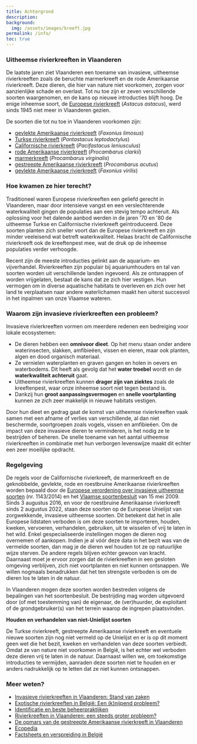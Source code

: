 ```yaml
---
title: Achtergrond
description:
background:
  img: /assets/images/kreeft.jpg
permalink: /info/
toc: true
---
```


### Uitheemse rivierkreeften in Vlaanderen

De laatste jaren ziet Vlaanderen een toename van invasieve, uitheemse rivierkreeften zoals de beruchte marmerkreeft en de rode Amerikaanse rivierkreeft. Deze dieren, die hier van nature niet voorkomen, zorgen voor aanzienlijke schade en overlast. Tot nu toe zijn er zeven verschillende soorten waargenomen, en de kans op nieuwe introducties blijft hoog. De enige inheemse soort, de [Europese rivierkreeft](/soorten/astacus-astacus/) (_Astacus astacus_), werd sinds 1945 niet meer in Vlaanderen gezien.

De soorten die tot nu toe in Vlaanderen voorkomen zijn:

- [gevlekte Amerikaanse rivierkreeft](/soorten/faxonius-limosus/) (_Faxonius limosus_)
- [Turkse rivierkreeft](/soorten/pontastacus-leptodactylus/) (_Pontastacus leptodactylus_)
- [Californische rivierkreeft](/soorten/pacifastacus-leniusculus/) (_Pacifastacus leniusculus_)
- [rode Amerikaanse rivierkreeft](/soorten/procambarus-clarkii/) (_Procambarus clarkii_)
- [marmerkreeft](/soorten/procambarus-virginalis/) (_Procambarus virginalis_)
- [gestreepte Amerikaanse rivierkreeft](/soorten/procambarus-acutus/) (_Procambarus acutus_)  
- [gevlekte Amerikaanse rivierkreeft](/soorten/faxonius-virilis/) (_Faxonius virilis_)

### Hoe kwamen ze hier terecht?

Traditioneel waren Europese rivierkreeften een geliefd gerecht in Vlaanderen, maar door intensieve vangst en een verslechterende waterkwaliteit gingen de populaties aan een stevig tempo achteruit. Als oplossing voor het dalende aanbod werden in de jaren '70 en '80 de uitheemse Turkse en Californische rivierkreeft geïntroduceerd. Deze soorten planten zich sneller voort dan de Europese rivierkreeft en zijn minder veeleisend wat betreft waterkwaliteit. Helaas bracht de Californische rivierkreeft ook de kreeftenpest mee, wat de druk op de inheemse populaties verder verhoogde.  

Recent zijn de meeste introducties gelinkt aan de aquarium- en vijverhandel. Rivierkreeften zijn populair bij aquariumhouders en tal van soorten worden uit verschillende landen ingevoerd. Als ze ontsnappen of worden vrijgelaten, bestaat de kans dat ze zich hier vestigen. Hun vermogen om in diverse aquatische habitats te overleven en zich over het land te verplaatsen naar andere waterlichamen maakt hen uiterst succesvol in het inpalmen van onze Vlaamse wateren.  

### Waarom zijn invasieve rivierkreeften een probleem?

Invasieve rivierkreeften vormen om meerdere redenen een bedreiging voor lokale ecosystemen:
- De dieren hebben een **omnivoor dieet**. Op het menu staan onder andere waterinsecten, slakken, amfibieëen, vissen en eieren, maar ook planten, algen en dood organisch materiaal.
- Ze vernielen waterplanten en graven gangen en holen in oevers en waterbodems. Dit heeft als gevolg dat het **water troebel** wordt en de **waterkwaliteit achteruit** gaat.
- Uitheemse rivierkreeften kunnen **drager zijn van ziektes** zoals de kreeftenpest, waar onze inheemse soort niet tegen bestand is.
- Dankzij hun **groot aanpassingsvermogen** en **snelle voortplanting** kunnen ze zich zeer makkelijk in nieuwe habitats vestigen.  

Door hun dieet en gedrag gaat de komst van uitheemse rivierkreeften vaak samen met een afname of verlies van verschillende, al dan niet beschermde, soortgroepen zoals vogels, vissen en amfibieëen. Om de impact van deze invasieve dieren te verminderen, is het nodig ze te bestrijden of beheren. De snelle toename van het aantal uitheemse rivierkreeften in combinatie met hun verborgen levenswijze maakt dit echter een zeer moeilijke opdracht.

### Regelgeving

De regels voor de Californische rivierkreeft, de marmerkreeft en de geknobbelde, gevlekte, rode en roestbruine Amerikaanse rivierkreeften worden bepaald door de [Europese verordening over invasieve uitheemse soorten](https://www.iasregulation.be/nl/3/) (nr. 1143/2014) en het [Vlaamse soortenbesluit](https://navigator.emis.vito.be/detail?woId=32201) van 15 mei 2009. Sinds 3 augustus 2016, en voor de roestbruine Amerikaanse rivierkreeft sinds 2 augustus 2022, staan deze soorten op de Europese Unielijst van zorgwekkende, invasieve uitheemse soorten. Dit betekent dat het in alle Europese lidstaten verboden is om deze soorten te importeren, houden, kweken, vervoeren, verhandelen, gebruiken, uit te wisselen of vrij te laten in het wild. Enkel gespecialiseerde instellingen mogen de dieren nog overnemen of aankopen. 
Indien je al vóór deze data in het bezit was van de vermelde soorten, dan mag je de dieren wel houden tot ze op natuurlijke wijze sterven. De andere regels blijven echter gewoon van kracht. Daarnaast moet je ervoor zorgen dat de rivierkreeften in een gesloten omgeving verblijven, zich niet voortplanten en niet kunnen ontsnappen. We willen nogmaals benadrukken dat het ten strengste verboden is om de dieren los te laten in de natuur.

In Vlaanderen mogen deze soorten worden bestreden volgens de bepalingen van het soortenbesluit. De bestrijding mag worden uitgevoerd door (of met toestemming van) de eigenaar, de (ver)huurder, de exploitant of de grondgebruiker(s) van het terrein waarop de ingrepen plaatsvinden. 

**Houden en verhandelen van niet-Unielijst soorten**

De Turkse rivierkreeft, gestreepte Amerikaanse rivierkreeft en eventuele nieuwe soorten zijn nog niet vermeld op de Unielijst en er is op dit moment geen wet die het bezit, kweken en verhandelen van deze soorten verbiedt. Omdat ze van nature niet voorkomen in België, is het echter wel verboden deze dieren vrij te laten in de natuur. Daarnaast willen we, om toekomstige introducties te vermijden, aanraden deze soorten niet te houden en er anders nadrukkelijk op te letten dat ze niet kunnen ontsnappen. 


### Meer weten?

- [Invasieve rivierkreeften in Vlaanderen: Stand van zaken](https://www.vlaanderen.be/inbo/publicaties/invasieve-rivierkreeften-in-vlaanderen-stand-van-zaken-en-aanbevelingen-bij-vaststelling-van-nieuwe-soorten-en-populaties)
- [Exotische rivierkreeften in België: Een (k)nijpend probleem?](https://www.vlaanderen.be/inbo/publicaties/exotische-rivierkreeften-in-belgie)
- [Identificatie en beste beheerpraktijken](https://www.vmm.be/water/projecten/afbeeldingen-projecten-water/invasieve-uitheemse-rivierkreeftsoorten.pdf)
- [Rivierkreeften in Vlaanderen: een steeds groter probleem?](https://www.vlaanderen.be/inbo/publicaties/rivierkreeften-in-vlaanderen-een-steeds-groter-probleem)
- [De opmars van de gestreepte Amerikaanse rivierkreeft in Vlaanderen](https://www.vlaanderen.be/inbo/publicaties/de-opmars-van-de-gestreepte-amerikaanse-rivierkreeft-in-vlaanderen)
- [Ecopedia](https://www.ecopedia.be/dieren/uitheemse-rivierkreeften-diverse-soorten)
- [Factsheets en verspreiding in België](https://www.riparias.be/nl/355)
